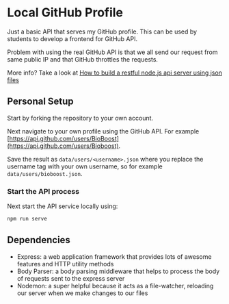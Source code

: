 # Local GitHub Profile

Just a basic API that serves my GitHub profile. This can be used by students to develop a frontend for GitHub API.

Problem with using the real GitHub API is that we all send our request from same public IP and that GitHub throttles the requests.

More info? Take a look at [How to build a restful node.js api server using json files](https://robkendal.co.uk/blog/how-to-build-a-restful-node-js-api-server-using-json-files)

## Personal Setup

Start by forking the repository to your own account.

Next navigate to your own profile using the GitHub API. For example [https://api.github.com/users/BioBoost](https://api.github.com/users/Bioboost).

Save the result as `data/users/<username>.json` where you replace the username tag with your own username, so for example `data/users/bioboost.json`.

### Start the API process

Next start the API service locally using:

```bash
npm run serve
```

## Dependencies

* Express: a web application framework that provides lots of awesome features and HTTP utility methods
* Body Parser: a body parsing middleware that helps to process the body of requests sent to the express server
* Nodemon: a super helpful because it acts as a file-watcher, reloading our server when we make changes to our files
